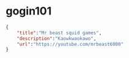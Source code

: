 # gogin101
 
```json
{
    "title":"Mr beast squid games",
    "description":"Kaowkwaokawo",
    "url":"https://youtube.com/mrbeast6000"
}
```